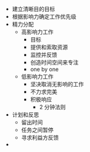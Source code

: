 - 建立清晰目的目标
- 根据影响力确定工作优先级
- 精力分配
	- 高影响力工作
		- 目标
		- 提供和索取资源
		- 监控并反馈
		- 创造时间空间来专注
		- one by one
	- 低影响力工作
		- 坚决取消无影响的工作
		- 不力求完美
		- 积极响应
			- 2 分钟法则
- 计划和反思
	- 留出时间
	- 任务之间暂停
	- 寻求利益方反馈
-